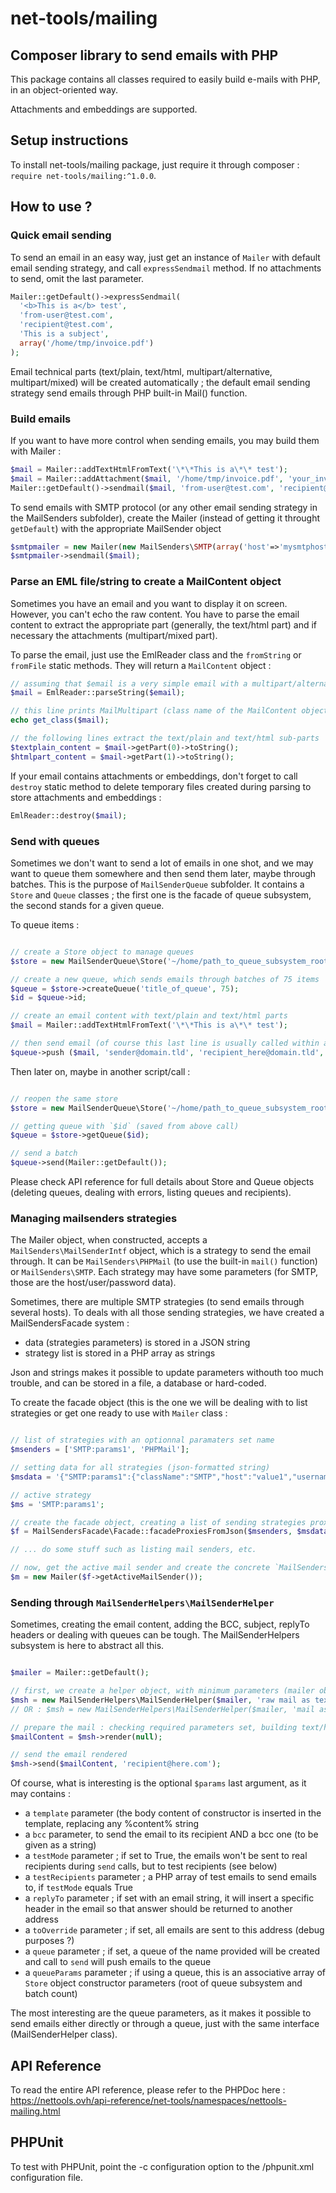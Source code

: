 # net-tools/mailing

## Composer library to send emails with PHP

This package contains all classes required to easily build e-mails with PHP, in an object-oriented way.

Attachments and embeddings are supported.



## Setup instructions

To install net-tools/mailing package, just require it through composer : `require net-tools/mailing:^1.0.0`.


## How to use ?

### Quick email sending 

To send an email in an easy way, just get an instance of `Mailer` with default email sending strategy, and call `expressSendmail` method. If no attachments to send, omit the last parameter.

```php
Mailer::getDefault()->expressSendmail(
  '<b>This is a</b> test', 
  'from-user@test.com', 
  'recipient@test.com', 
  'This is a subject', 
  array('/home/tmp/invoice.pdf')
);
```

Email technical parts (text/plain, text/html, multipart/alternative, multipart/mixed) will be created automatically ; the default email sending strategy send emails through PHP built-in Mail() function.


### Build emails 

If you want to have more control when sending emails, you may build them with Mailer :

```php
$mail = Mailer::addTextHtmlFromText('\*\*This is a\*\* test');
$mail = Mailer::addAttachment($mail, '/home/tmp/invoice.pdf', 'your_invoice.pdf', 'application/pdf');
Mailer::getDefault()->sendmail($mail, 'from-user@test.com', 'recipient@test.com', 'This is a subject');
```

To send emails with SMTP protocol (or any other email sending strategy in the MailSenders subfolder), create the Mailer (instead of getting it throught `getDefault`) with the appropriate MailSender object

```php
$smtpmailer = new Mailer(new MailSenders\SMTP(array('host'=>'mysmtphost.com', 'username'=>'user', 'password'=>'1234')));
$smtpmailer->sendmail($mail);
```


### Parse an EML file/string to create a MailContent object

Sometimes you have an email and you want to display it on screen. However, you can't echo the raw content. You have to parse the email content to extract the appropriate part (generally, the text/html part) and if necessary the attachments (multipart/mixed part).

To parse the email, just use the EmlReader class and the `fromString` or `fromFile` static methods. They will return a `MailContent` object :

```php
// assuming that $email is a very simple email with a multipart/alternative content
$mail = EmlReader::parseString($email);

// this line prints MailMultipart (class name of the MailContent object)
echo get_class($mail);

// the following lines extract the text/plain and text/html sub-parts
$textplain_content = $mail->getPart(0)->toString();
$htmlpart_content = $mail->getPart(1)->toString();
```

If your email contains attachments or embeddings, don't forget to call `destroy` static method to delete temporary files created during parsing to store attachments and embeddings :

```php
EmlReader::destroy($mail);
```



### Send with queues

Sometimes we don't want to send a lot of emails in one shot, and we may want to queue them somewhere and then send them later, maybe through batches. This is the purpose of
`MailSenderQueue` subfolder. It contains a `Store` and `Queue` classes ; the first one is the facade of queue subsystem, the second stands for a given queue.

To queue items :

```php

// create a Store object to manage queues
$store = new MailSenderQueue\Store('~/home/path_to_queue_subsystem_root');

// create a new queue, which sends emails through batches of 75 items
$queue = $store->createQueue('title_of_queue', 75);
$id = $queue->id;

// create an email content with text/plain and text/html parts
$mail = Mailer::addTextHtmlFromText('\*\*This is a\*\* test');

// then send email (of course this last line is usually called within a loop, to queue all items at once
$queue->push ($mail, 'sender@domain.tld', 'recipient_here@domain.tld', 'Email subject here');

```

Then later on, maybe in another script/call :

```php

// reopen the same store
$store = new MailSenderQueue\Store('~/home/path_to_queue_subsystem_root');

// getting queue with `$id` (saved from above call)
$queue = $store->getQueue($id);

// send a batch
$queue->send(Mailer::getDefault());

```

Please check API reference for full details about Store and Queue objects (deleting queues, dealing with errors, listing queues and recipients).




### Managing mailsenders strategies

The Mailer object, when constructed, accepts a `MailSenders\MailSenderIntf` object, which is a strategy to send the email through. It can be `MailSenders\PHPMail` (to use the built-in `mail()` function) or `MailSenders\SMTP`. Each strategy may have some parameters (for SMTP, those are the host/user/password data).

Sometimes, there are multiple SMTP strategies (to send emails through several hosts). To deals with all those sending strategies, we have created a MailSendersFacade system :
- data (strategies parameters) is stored in a JSON string
- strategy list is stored in a PHP array as strings

Json and strings makes it possible to update parameters withouth too much trouble, and can be stored in a file, a database or hard-coded.

To create the facade object (this is the one we will be dealing with to list strategies or get one ready to use with `Mailer` class :

```php

// list of strategies with an optionnal paramaters set name
$msenders = ['SMTP:params1', 'PHPMail'];

// setting data for all strategies (json-formatted string)
$msdata = '{"SMTP:params1":{"className":"SMTP","host":"value1","username":"value2","password":"value3"}, "PHPMail":{}}';

// active strategy
$ms = 'SMTP:params1';

// create the facade object, creating a list of sending strategies proxies (we don't create real `MailSenders\MailSenderIntf` objects), thanks to json data
$f = MailSendersFacade\Facade::facadeProxiesFromJson($msenders, $msdata, $ms);

// ... do some stuff such as listing mail senders, etc.

// now, get the active mail sender and create the concrete `MailSenders\MailSenderIntf` object, passing it to Mailer constructor
$m = new Mailer($f->getActiveMailSender());
```



### Sending through `MailSenderHelpers\MailSenderHelper`

Sometimes, creating the email content, adding the BCC, subject, replyTo headers or dealing with queues can be tough. The MailSenderHelpers subsystem is here to abstract all this.

```php

$mailer = Mailer::getDefault();

// first, we create a helper object, with minimum parameters (mailer object, body content, sender, recipient subject, optional parameters)
$msh = new MailSenderHelpers\MailSenderHelper($mailer, 'raw mail as text', 'text/plain', 'from@me.com', 'subject of email', $params);
// OR : $msh = new MailSenderHelpers\MailSenderHelper($mailer, 'mail as <b>html</b>', 'text/html', 'from@me.com', 'subject of email', $params);

// prepare the mail : checking required parameters set, building text/html and text/plain parts (from respectively text/plain or text/html body content) 
$mailContent = $msh->render(null);

// send the email rendered
$msh->send($mailContent, 'recipient@here.com');

```

Of course, what is interesting is the optional `$params` last argument, as it may contains :
- a `template` parameter (the body content of constructor is inserted in the template, replacing any %content% string
- a `bcc` parameter, to send the email to its recipient AND a bcc one (to be given as a string)
- a `testMode` parameter ; if set to True, the emails won't be sent to real recipients during `send` calls, but to test recipients (see below)
- a `testRecipients` parameter ; a PHP array of test emails to send emails to, if `testMode` equals True
- a `replyTo` parameter ; if set with an email string, it will insert a specific header in the email so that answer should be returned to another address
- a `toOverride` parameter ; if set, all emails are sent to this address (debug purposes ?)
- a `queue` parameter ; if set, a queue of the name provided will be created and call to `send` will push emails to the queue
- a `queueParams` parameter ; if using a queue, this is an associative array of `Store` object constructor parameters (root of queue subsystem and batch count)

The most interesting are the queue parameters, as it makes it possible to send emails either directly or through a queue, just with the same interface (MailSenderHelper class).




## API Reference

To read the entire API reference, please refer to the PHPDoc here :
https://nettools.ovh/api-reference/net-tools/namespaces/nettools-mailing.html



## PHPUnit

To test with PHPUnit, point the -c configuration option to the /phpunit.xml configuration file.

